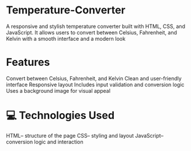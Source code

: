 # Temperature-Converter
A responsive and stylish temperature converter built with HTML, CSS, and JavaScript. It allows users to convert between Celsius, Fahrenheit, and Kelvin with a smooth interface and a modern look
# Features
Convert between Celsius, Fahrenheit, and Kelvin
Clean and user-friendly interface
Responsive layout
Includes input validation and conversion logic
Uses a background image for visual appeal
# 💻 Technologies Used
HTML– structure of the page
CSS– styling and layout
JavaScript– conversion logic and interaction

